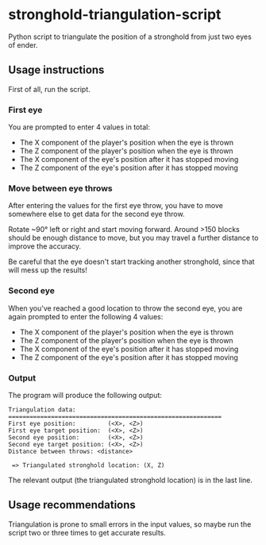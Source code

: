 # stronghold-triangulation-script

Python script to triangulate the position of a stronghold from just two eyes of ender.

## Usage instructions

First of all, run the script.

### First eye

You are prompted to enter 4 values in total:
- The X component of the player's position when the eye is thrown
- The Z component of the player's position when the eye is thrown
- The X component of the eye's position after it has stopped moving
- The Z component of the eye's position after it has stopped moving

### Move between eye throws

After entering the values for the first eye throw, you have to move somewhere else to get
data for the second eye throw.

Rotate ~90° left or right and start moving forward.
Around >150 blocks should be enough distance to move, but you may travel a further distance
to improve the accuracy.

Be careful that the eye doesn't start tracking another stronghold, since that will mess up the 
results!

### Second eye

When you've reached a good location to throw the second eye, you are again prompted to enter
the following 4 values:
- The X component of the player's position when the eye is thrown
- The Z component of the player's position when the eye is thrown
- The X component of the eye's position after it has stopped moving
- The Z component of the eye's position after it has stopped moving

### Output

The program will produce the following output:
```
Triangulation data:
============================================================
First eye position:         (<X>, <Z>)
First eye target position:  (<X>, <Z>)
Second eye position:        (<X>, <Z>)
Second eye target position: (<X>, <Z>)
Distance between throws: <distance>

 => Triangulated stronghold location: (X, Z)
```

The relevant output (the triangulated stronghold location) is in the last line.


## Usage recommendations

Triangulation is prone to small errors in the input values, so maybe run the script two or three
times to get accurate results.
